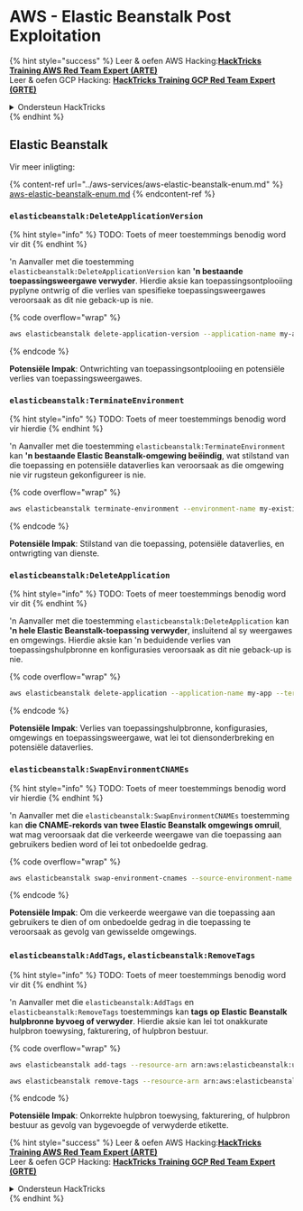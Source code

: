 # AWS - Elastic Beanstalk Post Exploitation

{% hint style="success" %}
Leer & oefen AWS Hacking:<img src="../../../.gitbook/assets/image (1) (1) (1) (1).png" alt="" data-size="line">[**HackTricks Training AWS Red Team Expert (ARTE)**](https://training.hacktricks.xyz/courses/arte)<img src="../../../.gitbook/assets/image (1) (1) (1) (1).png" alt="" data-size="line">\
Leer & oefen GCP Hacking: <img src="../../../.gitbook/assets/image (2) (1).png" alt="" data-size="line">[**HackTricks Training GCP Red Team Expert (GRTE)**<img src="../../../.gitbook/assets/image (2) (1).png" alt="" data-size="line">](https://training.hacktricks.xyz/courses/grte)

<details>

<summary>Ondersteun HackTricks</summary>

* Kyk na die [**subskripsie planne**](https://github.com/sponsors/carlospolop)!
* **Sluit aan by die** 💬 [**Discord groep**](https://discord.gg/hRep4RUj7f) of die [**telegram groep**](https://t.me/peass) of **volg** ons op **Twitter** 🐦 [**@hacktricks\_live**](https://twitter.com/hacktricks_live)**.**
* **Deel hacking truuks deur PRs in te dien na die** [**HackTricks**](https://github.com/carlospolop/hacktricks) en [**HackTricks Cloud**](https://github.com/carlospolop/hacktricks-cloud) github repos.

</details>
{% endhint %}

## Elastic Beanstalk

Vir meer inligting:

{% content-ref url="../aws-services/aws-elastic-beanstalk-enum.md" %}
[aws-elastic-beanstalk-enum.md](../aws-services/aws-elastic-beanstalk-enum.md)
{% endcontent-ref %}

### `elasticbeanstalk:DeleteApplicationVersion`

{% hint style="info" %}
TODO: Toets of meer toestemmings benodig word vir dit
{% endhint %}

'n Aanvaller met die toestemming `elasticbeanstalk:DeleteApplicationVersion` kan **'n bestaande toepassingsweergawe verwyder**. Hierdie aksie kan toepassingsontplooiing pyplyne ontwrig of die verlies van spesifieke toepassingsweergawes veroorsaak as dit nie geback-up is nie.

{% code overflow="wrap" %}
```bash
aws elasticbeanstalk delete-application-version --application-name my-app --version-label my-version
```
{% endcode %}

**Potensiële Impak**: Ontwrichting van toepassingsontplooiing en potensiële verlies van toepassingsweergawes.

### `elasticbeanstalk:TerminateEnvironment`

{% hint style="info" %}
TODO: Toets of meer toestemmings benodig word vir hierdie
{% endhint %}

'n Aanvaller met die toestemming `elasticbeanstalk:TerminateEnvironment` kan **'n bestaande Elastic Beanstalk-omgewing beëindig**, wat stilstand van die toepassing en potensiële dataverlies kan veroorsaak as die omgewing nie vir rugsteun gekonfigureer is nie.

{% code overflow="wrap" %}
```bash
aws elasticbeanstalk terminate-environment --environment-name my-existing-env
```
{% endcode %}

**Potensiële Impak**: Stilstand van die toepassing, potensiële dataverlies, en ontwrigting van dienste.

### `elasticbeanstalk:DeleteApplication`

{% hint style="info" %}
TODO: Toets of meer toestemmings benodig word vir dit
{% endhint %}

'n Aanvaller met die toestemming `elasticbeanstalk:DeleteApplication` kan **'n hele Elastic Beanstalk-toepassing verwyder**, insluitend al sy weergawes en omgewings. Hierdie aksie kan 'n beduidende verlies van toepassingshulpbronne en konfigurasies veroorsaak as dit nie geback-up is nie.

{% code overflow="wrap" %}
```bash
aws elasticbeanstalk delete-application --application-name my-app --terminate-env-by-force
```
{% endcode %}

**Potensiële Impak**: Verlies van toepassingshulpbronne, konfigurasies, omgewings en toepassingsweergawe, wat lei tot diensonderbreking en potensiële dataverlies.

### `elasticbeanstalk:SwapEnvironmentCNAMEs`

{% hint style="info" %}
TODO: Toets of meer toestemmings benodig word vir hierdie
{% endhint %}

'n Aanvaller met die `elasticbeanstalk:SwapEnvironmentCNAMEs` toestemming kan **die CNAME-rekords van twee Elastic Beanstalk omgewings omruil**, wat mag veroorsaak dat die verkeerde weergawe van die toepassing aan gebruikers bedien word of lei tot onbedoelde gedrag.

{% code overflow="wrap" %}
```bash
aws elasticbeanstalk swap-environment-cnames --source-environment-name my-env-1 --destination-environment-name my-env-2
```
{% endcode %}

**Potensiële Impak**: Om die verkeerde weergawe van die toepassing aan gebruikers te dien of om onbedoelde gedrag in die toepassing te veroorsaak as gevolg van gewisselde omgewings.

### `elasticbeanstalk:AddTags`, `elasticbeanstalk:RemoveTags`

{% hint style="info" %}
TODO: Toets of meer toestemmings benodig word vir dit
{% endhint %}

'n Aanvaller met die `elasticbeanstalk:AddTags` en `elasticbeanstalk:RemoveTags` toestemmings kan **tags op Elastic Beanstalk hulpbronne byvoeg of verwyder**. Hierdie aksie kan lei tot onakkurate hulpbron toewysing, fakturering, of hulpbron bestuur.

{% code overflow="wrap" %}
```bash
aws elasticbeanstalk add-tags --resource-arn arn:aws:elasticbeanstalk:us-west-2:123456789012:environment/my-app/my-env --tags Key=MaliciousTag,Value=1

aws elasticbeanstalk remove-tags --resource-arn arn:aws:elasticbeanstalk:us-west-2:123456789012:environment/my-app/my-env --tag-keys MaliciousTag
```
{% endcode %}

**Potensiële Impak**: Onkorrekte hulpbron toewysing, fakturering, of hulpbron bestuur as gevolg van bygevoegde of verwyderde etikette.

{% hint style="success" %}
Leer & oefen AWS Hacking:<img src="../../../.gitbook/assets/image (1) (1) (1) (1).png" alt="" data-size="line">[**HackTricks Training AWS Red Team Expert (ARTE)**](https://training.hacktricks.xyz/courses/arte)<img src="../../../.gitbook/assets/image (1) (1) (1) (1).png" alt="" data-size="line">\
Leer & oefen GCP Hacking: <img src="../../../.gitbook/assets/image (2) (1).png" alt="" data-size="line">[**HackTricks Training GCP Red Team Expert (GRTE)**<img src="../../../.gitbook/assets/image (2) (1).png" alt="" data-size="line">](https://training.hacktricks.xyz/courses/grte)

<details>

<summary>Ondersteun HackTricks</summary>

* Kyk na die [**subskripsie planne**](https://github.com/sponsors/carlospolop)!
* **Sluit aan by die** 💬 [**Discord groep**](https://discord.gg/hRep4RUj7f) of die [**telegram groep**](https://t.me/peass) of **volg** ons op **Twitter** 🐦 [**@hacktricks\_live**](https://twitter.com/hacktricks_live)**.**
* **Deel hacking truuks deur PRs in te dien na die** [**HackTricks**](https://github.com/carlospolop/hacktricks) en [**HackTricks Cloud**](https://github.com/carlospolop/hacktricks-cloud) github repos.

</details>
{% endhint %}
